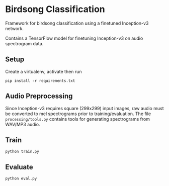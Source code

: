 # Birdsong Classification

Framework for birdsong classification using a finetuned Inception-v3 network.

Contains a TensorFlow model for finetuning Inception-v3 on audio spectrogram data.

## Setup
Create a virtualenv, activate then run
```
pip install -r requirements.txt
```

## Audio Preprocessing
Since Inception-v3 requires square (299x299) input images, raw audio must be converted
to mel spectrograms prior to training/evaluation. The file `processing/tools.py`
contains tools for generating spectrograms from WAV/MP3 audio.

## Train
```
python train.py
```

## Evaluate
```
python eval.py
```
